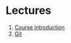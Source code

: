 # Lectures
1. [Course Introduction](csi402-s18-lecture01-intro-handout.pdf)
2. [Git](csi402-s18-lecture02-git-handout.pdf)
